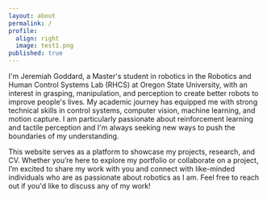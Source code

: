 ```yaml
---
layout: about
permalink: /
profile:
  align: right
  image: test1.png
published: true
---
```

 
I'm Jeremiah Goddard, a Master's student in robotics in the Robotics and Human Control Systems Lab (RHCS) at Oregon State University, with an interest in grasping, manipulation, and perception to create better robots to improve people's lives. My academic journey has equipped me with strong technical skills in control systems, computer vision, machine learning, and motion capture. I am particularly passionate about reinforcement learning and tactile perception and I'm always seeking new ways to push the boundaries of my understanding.

<!-- Throughout my studies, I’ve had the opportunity to work on several exciting projects, from building autonomous drones to developing robotic arms for precision tasks. These experiences have given me hands-on expertise in programming robots, designing algorithms, and integrating hardware and software systems. I believe in the power of robotics to revolutionize industries such as healthcare, manufacturing, and space exploration, and I’m eager to contribute to the future of these fields through my work.-->

This website serves as a platform to showcase my projects, research, and CV. Whether you’re here to explore my portfolio or collaborate on a project, I’m excited to share my work with you and connect with like-minded individuals who are as passionate about robotics as I am. Feel free to reach out if you'd like to discuss any of my work!
